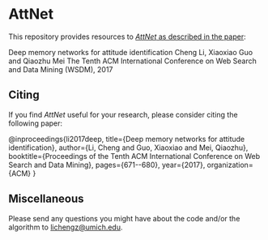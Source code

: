 # AttNet
This repository provides resources to [*AttNet* as described in the paper](https://arxiv.org/abs/1701.04189):
  
  Deep memory networks for attitude identification
  Cheng Li, Xiaoxiao Guo and Qiaozhu Mei
  The Tenth ACM International Conference on Web Search and Data Mining (WSDM), 2017

## Citing
If you find *AttNet* useful for your research, please consider citing the following paper:

  @inproceedings{li2017deep,
    title={Deep memory networks for attitude identification},
    author={Li, Cheng and Guo, Xiaoxiao and Mei, Qiaozhu},
    booktitle={Proceedings of the Tenth ACM International Conference on Web Search and Data Mining},
    pages={671--680},
    year={2017},
    organization={ACM}
  }

## Miscellaneous

Please send any questions you might have about the code and/or the algorithm to <lichengz@umich.edu>.
